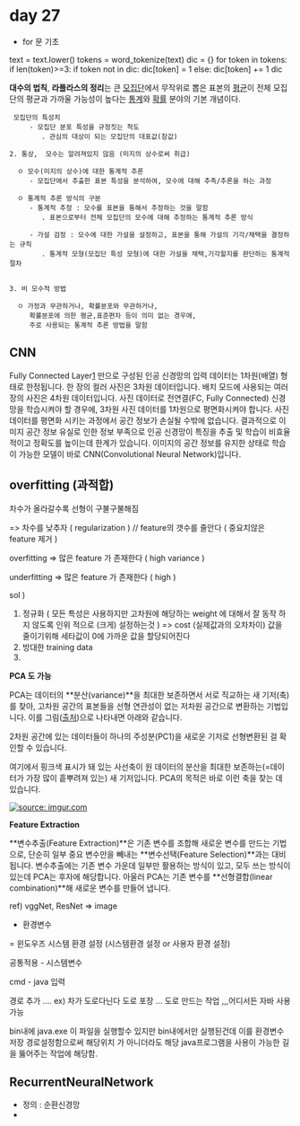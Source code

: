 # day 27

- for 문 기초 

text = text.lower()
tokens = word_tokenize(text)
dic = {}
for token in tokens:
    if len(token)>=3:
        if token not in dic:
            dic[token] = 1
        else:
            dic[token] += 1
dic
            



**대수의 법칙**, **라플라스의 정리**는 큰 [모집단](https://ko.wikipedia.org/wiki/모집단)에서 무작위로 뽑은 표본의 [평균](https://ko.wikipedia.org/wiki/평균_(통계학))이 전체 모집단의 평균과 가까울 가능성이 높다는 [통계](https://ko.wikipedia.org/wiki/통계)와 [확률](https://ko.wikipedia.org/wiki/확률) 분야의 기본 개념이다.



```
 모집단의 특성치
     - 모집단 분포 특성을 규정짓는 척도
        . 관심의 대상이 되는 모집단의 대표값(참값)
```

```
2. 통상,  모수는 알려져있지 않음 (미지의 상수로써 취급)

  ㅇ 모수(미지의 상수)에 대한 통계적 추론
     - 모집단에서 추출한 표본 특성을 분석하여, 모수에 대해 추측/추론을 하는 과정

  ㅇ 통계적 추론 방식의 구분
     - 통계적 추정 : 모수를 표본을 통해서 추정하는 것을 말함
        . 표본으로부터 전체 모집단의 모수에 대해 추정하는 통계적 추론 방식

     - 가설 검정 : 모수에 대한 가설을 설정하고, 표본을 통해 가설의 기각/채택을 결정하는 규칙
        . 통계적 모형(모집단 특성 모형)에 대한 가설을 채택,기각할지를 판단하는 통계적 절차


3. 비 모수적 방법

  ㅇ 가정과 무관하거나, 확률분포와 무관하거나, 
     확률분포에 의한 평균,표준편차 등이 의미 없는 경우에,
     주로 사용되는 통계적 추론 방법을 말함
```



## CNN

Fully Connected Layer[1](http://taewan.kim/post/cnn/#fn:1) 만으로 구성된 인공 신경망의 입력 데이터는 1차원(배열) 형태로 한정됩니다. 한 장의 컬러 사진은 3차원 데이터입니다. 배치 모드에 사용되는 여러장의 사진은 4차원 데이터입니다. 사진 데이터로 전연결(FC, Fully Connected) 신경망을 학습시켜야 할 경우에, 3차원 사진 데이터를 1차원으로 평면화시켜야 합니다. 사진 데이터를 평면화 시키는 과정에서 공간 정보가 손실될 수밖에 없습니다. 결과적으로 이미지 공간 정보 유실로 인한 정보 부족으로 인공 신경망이 특징을 추출 및 학습이 비효율적이고 정확도를 높이는데 한계가 있습니다. 이미지의 공간 정보를 유지한 상태로 학습이 가능한 모델이 바로 CNN(Convolutional Neural Network)입니다.



## overfitting (과적합)

차수가 올라갈수록 선형이 구불구불해짐

=> 차수를 낮추자 ( regularization ) // feature의 갯수를 줄안다 ( 중요치않은 feature 제거 )



overfitting => 많은 feature 가 존재한다 ( high variance )

underfitting => 많은 feature 가 존재한다 ( high  )

sol ) 

1. 정규화 ( 모든 특성은 사용하지만 고차원에 해당하는 weight 에 대해서 잘 동작 하지 않도록 인위 적으로 (크게) 설정하는것 ) => cost (실제값과의 오차차이) 값을 줄이기위해 세타값이 0에 가까운 값을 할당되어진다 
2. 방대한 training data
3. 



**PCA 도 가능** 



PCA는 데이터의 **분산(variance)**을 최대한 보존하면서 서로 직교하는 새 기저(축)를 찾아, 고차원 공간의 표본들을 선형 연관성이 없는 저차원 공간으로 변환하는 기법입니다. 이를 그림([출처](https://stats.stackexchange.com/questions/2691/making-sense-of-principal-component-analysis-eigenvectors-eigenvalues))으로 나타내면 아래와 같습니다. 

2차원 공간에 있는 데이터들이 하나의 주성분(PC1)을 새로운 기저로 선형변환된 걸 확인할 수 있습니다. 

여기에서 핑크색 표시가 돼 있는 사선축이 원 데이터의 분산을 최대한 보존하는(=데이터가 가장 많이 흩뿌려져 있는) 새 기저입니다. PCA의 목적은 바로 이런 축을 찾는 데 있습니다.

[![source: imgur.com](http://i.imgur.com/Uv2dlsH.gif)](http://imgur.com/Uv2dlsH)



**Feature Extraction**



**변수추출(Feature Extraction)**은 기존 변수를 조합해 새로운 변수를 만드는 기법으로, 단순히 일부 중요 변수만을 빼내는 **변수선택(Feature Selection)**과는 대비됩니다. 변수추출에는 기존 변수 가운데 일부만 활용하는 방식이 있고, 모두 쓰는 방식이 있는데 PCA는 후자에 해당합니다. 아울러 PCA는 기존 변수를 **선형결합(linear combination)**해 새로운 변수를 만들어 냅니다.



ref) vggNet, ResNet => image 



- 환경변수

 = 윈도우즈 시스템 환경 설정 (시스템환경 설정 or 사용자 환경 설정)

공통적용 - 시스템변수 

cmd - java 입력

경로 추가 .... ex) 차가 도로다닌다 도로 포장 ... 도로 만드는 작업  ,,,어디서든 자바 사용가능 

bin내에 java.exe 이 파일을 실행할수 있지만 bin내에서만 실행된건데 이를 환경변수 저장 경로설정함으로써 해당위치 가 아니더라도 해당 java프로그램을 사용이 가능한 길을 뚫어주는 작업에 해당함.



## RecurrentNeuralNetwork 

- 정의 : 순환신경망
- 